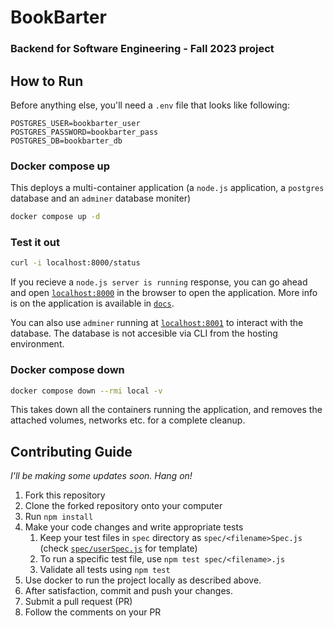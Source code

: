 # BookBarter
### Backend for Software Engineering - Fall 2023 project

## How to Run

Before anything else, you'll need a `.env` file that looks like following:

```
POSTGRES_USER=bookbarter_user
POSTGRES_PASSWORD=bookbarter_pass
POSTGRES_DB=bookbarter_db
```

### Docker compose up

This deploys a multi-container application (a `node.js` application, a `postgres` database and an `adminer` database moniter)

```bash
docker compose up -d
```

### Test it out

```bash
curl -i localhost:8000/status
```

If you recieve a `node.js server is running` response, you can go ahead and open [`localhost:8000`](http://localhost:8000) in the browser to open the application. More info is on the application is available in [`docs`](./docs/).

You can also use `adminer` running at [`localhost:8001`](http://localhost:8001) to interact with the database. The database is not accesible via CLI from the hosting environment.

### Docker compose down

```bash
docker compose down --rmi local -v
```

This takes down all the containers running the application, and removes the attached volumes, networks etc. for a complete cleanup.

## Contributing Guide

_I'll be making some updates soon. Hang on!_

1. Fork this repository
1. Clone the forked repository onto your computer
1. Run `npm install`
1. Make your code changes and write appropriate tests
    1. Keep your test files in `spec` directory as `spec/<filename>Spec.js` (check [`spec/userSpec.js`](./spec/userSpec.js) for template)
    1. To run a specific test file, use `npm test spec/<filename>.js`
    1. Validate all tests using `npm test`
1. Use docker to run the project locally as described above.
1. After satisfaction, commit and push your changes.
1. Submit a pull request (PR)
1. Follow the comments on your PR